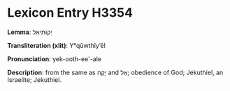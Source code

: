 # Lexicon Entry H3354

**Lemma**: יְקוּתִיאֵל

**Transliteration (xlit)**: Yᵉqûwthîyʼêl

**Pronunciation**: yek-ooth-ee'-ale

**Description**:
from the same as יָקֶה and אֵל; obedience of God; Jekuthiel, an Israelite; Jekuthiel.
